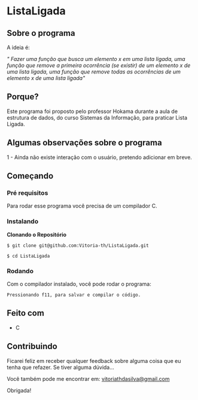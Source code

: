 # ListaLigada

## Sobre o programa

A ideia é:

_"  Fazer uma função que busca um elemento x em uma lista
ligada, uma função que remove a primeira ocorrência (se existir)
de um elemento x de uma lista ligada, uma função que remove todas as ocorrências de um
elemento x de uma lista ligada"_

## Porque?

Este programa foi proposto pelo professor Hokama durante a aula de estrutura de dados, do curso Sistemas da Informação, para praticar Lista Ligada. 

## Algumas observações sobre o programa
1 - Ainda não existe interação com o usuário, pretendo adicionar em breve.

## Começando

### Pré requisitos

Para rodar esse programa você precisa de um compilador C.

### Instalando

**Clonando o Repositório**

```
$ git clone git@github.com:Vitoria-th/ListaLigada.git

$ cd ListaLigada
```

### Rodando

Com o compilador instalado, você pode rodar o programa:

```
Pressionando f11, para salvar e compilar o código.

```

## Feito com

- C

## Contribuindo

Ficarei feliz em receber qualquer feedback sobre alguma coisa que eu tenha que refazer. Se tiver alguma dúvida...

Você também pode me encontrar em: vitoriathdasilva@gmail.com

Obrigada!
